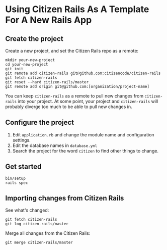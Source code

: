 # Using Citizen Rails As A Template For A New Rails App

## Create the project

Create a new project, and set the Citizen Rails repo as a remote:

    mkdir your-new-project
    cd your-new-project
    git init
    git remote add citizen-rails git@github.com:citizencode/citizen-rails
    git fetch citizen-rails
    git reset --hard citizen-rails/master
    git remote add origin git@github.com:[organization/project-name]
    
    
You can keep `citizen-rails` as a remote to pull new changes from `citizen-rails` into your project. At some point,
your project and `citizen-rails` will probably diverge too much to be able to pull new changes in.


## Configure the project

1. Edit `application.rb` and change the module name and configuration settings.
1. Edit the database names in `database.yml`
1. Search the project for the word `citizen` to find other things to change.


## Get started

    bin/setup
    rails spec
    

## Importing changes from Citizen Rails

See what's changed: 
    
    git fetch citizen-rails
    git log citizen-rails/master
    
Merge all changes from the Citizen Rails:

    git merge citizen-rails/master
        
